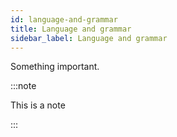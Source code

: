 ```yaml
---
id: language-and-grammar
title: Language and grammar
sidebar_label: Language and grammar
---
```


Something important.

:::note

This is a note

:::
